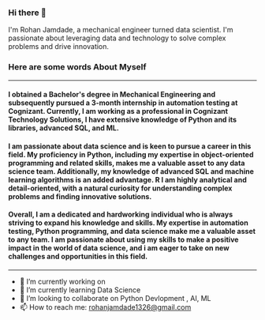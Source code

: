 
### Hi there 👋
I'm Rohan Jamdade, a mechanical engineer turned data scientist. I'm passionate about leveraging data and technology to solve complex problems and drive innovation.
<br>
### Here are some words About Myself
---
#### I obtained a Bachelor's degree in Mechanical Engineering and subsequently pursued a 3-month internship in automation testing at Cognizant. Currently, I am working as a professional in Cognizant Technology Solutions, I have extensive knowledge of Python and its libraries, advanced SQL, and ML.<br>

#### I am passionate about data science and is keen to pursue a career in this field. My proficiency in Python, including my expertise in object-oriented programming and related skills, makes me a valuable asset to any data science team. Additionally, my knowledge of advanced SQL and machine learning algorithms is an added advantage. R I am highly analytical and detail-oriented, with a natural curiosity for understanding complex problems and finding innovative solutions.<br>

#### Overall, I am a dedicated and hardworking individual who is always striving to expand his knowledge and skills. My expertise in automation testing, Python programming, and data science make me a valuable asset to any team. I am passionate about using my skills to make a positive impact in the world of data science, and i am eager to take on new challenges and opportunities in this field.<br>
---

- 🔭 I’m currently working on 
- 🌱 I’m currently learning Data Science 
- 👯 I’m looking to collaborate on Python Devlopment , AI, ML
- 📫 How to reach me: rohanjamdade1326@gmail.com

<!--
**rjrohan13/rjrohan13** is a ✨ _special_ ✨ repository because its `README.md` (this file) appears on your GitHub profile.

Here are some ideas to get you started:

- 🔭 I’m currently working on ...
- 🌱 I’m currently learning ...
- 👯 I’m looking to collaborate on ...
- 🤔 I’m looking for help with ...
- 💬 Ask me about ...
- 📫 How to reach me: ...
- 😄 Pronouns: ...
- ⚡ Fun fact: ...
-->
